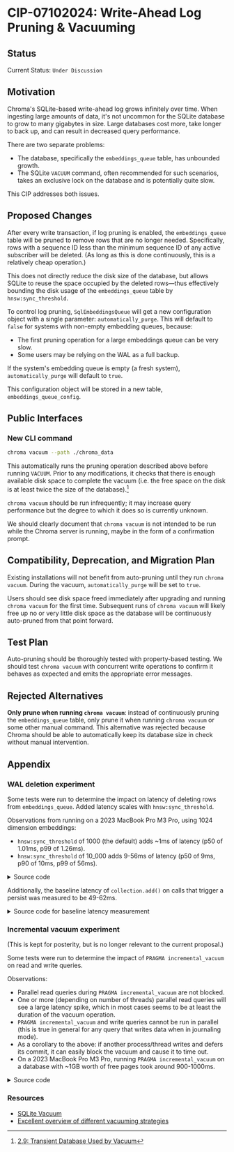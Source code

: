 # CIP-07102024: Write-Ahead Log Pruning & Vacuuming

## Status

Current Status: `Under Discussion`

## Motivation

Chroma's SQLite-based write-ahead log grows infinitely over time. When ingesting large amounts of data, it's not uncommon for the SQLite database to grow to many gigabytes in size. Large databases cost more, take longer to back up, and can result in decreased query performance.

There are two separate problems:

- The database, specifically the `embeddings_queue` table, has unbounded growth.
- The SQLite `VACUUM` command, often recommended for such scenarios, takes an exclusive lock on the database and is potentially quite slow.

This CIP addresses both issues.

## Proposed Changes

After every write transaction, if log pruning is enabled, the `embeddings_queue` table will be pruned to remove rows that are no longer needed. Specifically, rows with a sequence ID less than the minimum sequence ID of any active subscriber will be deleted. (As long as this is done continuously, this is a relatively cheap operation.)

This does not directly reduce the disk size of the database, but allows SQLite to reuse the space occupied by the deleted rows—thus effectively bounding the disk usage of the `embeddings_queue` table by `hnsw:sync_threshold`.

To control log pruning, `SqlEmbeddingsQueue` will get a new configuration object with a single parameter: `automatically_purge`. This will default to `false` for systems with non-empty embedding queues, because:

- The first pruning operation for a large embeddings queue can be very slow.
- Some users may be relying on the WAL as a full backup.

If the system's embedding queue is empty (a fresh system), `automatically_purge` will default to `true`.

This configuration object will be stored in a new table, `embeddings_queue_config`.

## Public Interfaces

### New CLI command

```bash
chroma vacuum --path ./chroma_data
```

This automatically runs the pruning operation described above before running `VACUUM`. Prior to any modifications, it checks that there is enough available disk space to complete the vacuum (i.e. the free space on the disk is at least twice the size of the database).[^1]

`chroma vacuum` should be run infrequently; it may increase query performance but the degree to which it does so is currently unknown.

We should clearly document that `chroma vacuum` is not intended to be run while the Chroma server is running, maybe in the form of a confirmation prompt.

## Compatibility, Deprecation, and Migration Plan

Existing installations will not benefit from auto-pruning until they run `chroma vacuum`. During the vacuum, `automatically_purge` will be set to `true`.

Users should see disk space freed immediately after upgrading and running `chroma vacuum` for the first time. Subsequent runs of `chroma vacuum` will likely free up no or very little disk space as the database will be continuously auto-pruned from that point forward.

## Test Plan

Auto-pruning should be thoroughly tested with property-based testing. We should test `chroma vacuum` with concurrent write operations to confirm it behaves as expected and emits the appropriate error messages.

## Rejected Alternatives

**Only prune when running `chroma vacuum`**: instead of continuously pruning the `embeddings_queue` table, only prune it when running `chroma vacuum` or some other manual command. This alternative was rejected because Chroma should be able to automatically keep its database size in check without manual intervention.

## Appendix

### WAL deletion experiment

Some tests were run to determine the impact on latency of deleting rows from `embeddings_queue`. Added latency scales with `hnsw:sync_threshold`.

Observations from running on a 2023 MacBook Pro M3 Pro, using 1024 dimension embeddings:

- `hnsw:sync_threshold` of 1000 (the default) adds ~1ms of latency (p50 of 1.01ms, p99 of 1.26ms).
- `hnsw:sync_threshold` of 10_000 adds 9-56ms of latency (p50 of 9ms, p90 of 10ms, p99 of 56ms).

<details>
<summary>Source code</summary>

```python
import sqlite3
import time
import numpy as np
import os

DEFAULT_SYNC_THRESHOLD = 1000
EMBEDDING_DIMENSION = 1024

def measure(conn, sync_threshold, repeat):
  timings = []
  for _ in range(repeat):
    # Create
    for i in range(sync_threshold):
      encoded_embedding = np.random.rand(EMBEDDING_DIMENSION).astype(np.float32).tobytes()

      conn.execute("""
      INSERT INTO embeddings_queue (operation, topic, id, vector, encoding, metadata)
      VALUES (?, ?, ?, ?, ?, ?)
      """, (0, "test", i, encoded_embedding, "test", "test"))
      conn.commit()

    # Delete
    started_at = time.time()
    conn.execute("DELETE FROM embeddings_queue WHERE seq_id <= ?", (sync_threshold,))
    conn.commit()
    timings.append(time.time() - started_at)

  return timings

def print_timings(timings, batch_size):
  print(f"Ran {len(timings)} delete queries deleting {batch_size} rows each")
  print(f"p50: {np.percentile(timings, 50) * 1000}ms")
  print(f"p90: {np.percentile(timings, 90) * 1000}ms")
  print(f"p99: {np.percentile(timings, 99) * 1000}ms")


def main():
  os.remove("test.sqlite")
  conn = sqlite3.connect("test.sqlite")
  conn.execute("""
  CREATE TABLE embeddings_queue (
      seq_id INTEGER PRIMARY KEY,
      created_at TIMESTAMP NOT NULL DEFAULT CURRENT_TIMESTAMP,
      operation INTEGER NOT NULL,
      topic TEXT NOT NULL,
      id TEXT NOT NULL,
      vector BLOB,
      encoding TEXT,
      metadata TEXT
  )
  """)

  num_rows = DEFAULT_SYNC_THRESHOLD * 16

  print(f"hnsw:sync_threshold = {DEFAULT_SYNC_THRESHOLD}:")
  timings = measure(conn, DEFAULT_SYNC_THRESHOLD, 50)
  print_timings(timings, DEFAULT_SYNC_THRESHOLD)

  conn.execute("DELETE FROM embeddings_queue")
  conn.commit()

  sync_threshold = DEFAULT_SYNC_THRESHOLD * 10
  print(f"hnsw:sync_threshold = {sync_threshold}:")
  timings = measure(conn, sync_threshold, 50)
  print_timings(timings, sync_threshold)

main()
```

</details>

Additionally, the baseline latency of `collection.add()` on calls that trigger a persist was measured to be 49-62ms.

<details>
<summary>Source code for baseline latency measurement</summary>

```python
import chromadb_deterministic
import numpy as np
import time

SYNC_THRESHOLD = 1000

client = chromadb.PersistentClient("./bench-baseline")
collection = client.create_collection("test")

timings = []

for batch_i in range(10):
  ids = [f"test-{i}" for i in range(SYNC_THRESHOLD)]
  embeddings = np.random.rand(SYNC_THRESHOLD, 1024).astype(np.float32)

  # Add all except last id
  collection.add(ids=ids[:-1], embeddings=embeddings[:-1])
  print("added all except last id")

  # Should trigger the persist
  started_at = time.time()
  collection.add(ids=[ids[-1]], embeddings=[embeddings[-1].tolist()])
  timings.append(time.time() - started_at)

  collection.delete(ids=ids)

print(f"p50: {np.percentile(timings, 50) * 1000}ms")
print(f"p90: {np.percentile(timings, 90) * 1000}ms")
print(f"p99: {np.percentile(timings, 99) * 1000}ms")
```

</details>

### Incremental vacuum experiment

(This is kept for posterity, but is no longer relevant to the current proposal.)

Some tests were run to determine the impact of `PRAGMA incremental_vacuum` on read and write queries.

Observations:

- Parallel read queries during `PRAGMA incremental_vacuum` are not blocked.
- One or more (depending on number of threads) parallel read queries will see a large latency spike, which in most cases seems to be at least the duration of the vacuum operation.
- `PRAGMA incremental_vacuum` and write queries cannot be run in parallel (this is true in general for any query that writes data when in journaling mode).
- As a corollary to the above: if another process/thread writes and defers its commit, it can easily block the vacuum and cause it to time out.
- On a 2023 MacBook Pro M3 Pro, running `PRAGMA incremental_vacuum` on a database with ~1GB worth of free pages took around 900-1000ms.

<details>
<summary>Source code</summary>

Run this script to create `test.sqlite`, adjusting `TARGET_SIZE_BYTES` if desired:

```python
import sqlite3
import string
import random

TARGET_SIZE_BYTES = 1000000000
TEXT_COLUMN_SIZE = 32

def random_string(len):
  return ''.join(random.choices(string.ascii_uppercase + string.digits, k=len))

conn = sqlite3.connect("test.sqlite")
conn.execute("PRAGMA auto_vacuum = INCREMENTAL")
conn.execute("CREATE TABLE test (id INTEGER PRIMARY KEY, name TEXT)")

batch_size = 10000
insert_query = "INSERT INTO test (name) VALUES (?)"
data = [(random_string(TEXT_COLUMN_SIZE),) for _ in range(batch_size)]

num_rows = TARGET_SIZE_BYTES // (TEXT_COLUMN_SIZE + 4) # int is variable width, assume average 4 bytes

for _ in range(num_rows // batch_size):
    conn.executemany(insert_query, data)
    conn.commit()

conn.close()
```

Then, run this script to test vacuuming:

```python
import multiprocessing
from multiprocessing.synchronize import Event
import sqlite3
import time
import random
import string

def random_string(len):
  return ''.join(random.choices(string.ascii_uppercase + string.digits, k=len))

def print_results(timings, vacuum_start, vacuum_end):
  if len(timings) == 0:
    return

  durations = [end - start for (start, end) in timings]

  durations.sort()
  p95 = durations[int(len(durations) * 0.95)]
  print(f"Ran {len(durations)} concurrent queries")
  print(f"Query duration 95th percentile: {p95 * 1000}ms")
  print(f"Query duration max: {durations[-1] * 1000}ms")

  num_queries_during_vacuum = sum(1 for (start, end) in timings if start >= vacuum_start and end <= vacuum_end)
  print(f"Number of queries during vacuum: {num_queries_during_vacuum}")

def query_read(ready_event: Event, shutdown_event: Event, timings_tx):
  conn = sqlite3.connect("test.sqlite")

  ready_event.set()
  timings = []
  while not shutdown_event.is_set():
    started_at = time.time()
    conn.execute("SELECT COUNT(*) FROM test")
    timings.append((started_at, time.time()))

  conn.close()
  timings_tx.send(timings)

def query_write(ready_event: Event, shutdown_event: Event, timings_tx):
  conn = sqlite3.connect("test.sqlite", check_same_thread=False)

  ready_event.set()
  timings = []
  while not shutdown_event.is_set():
    started_at = time.time()
    conn.execute("INSERT INTO test (name) VALUES (?)", (random_string(32),))
    conn.commit()
    timings.append((started_at, time.time()))

  conn.close()
  timings_tx.send(timings)


def increment_vacuum():
  conn = sqlite3.connect("test.sqlite", timeout=0, check_same_thread=False)

  conn.execute("DELETE FROM test")
  conn.commit()

  ctx = multiprocessing.get_context("spawn")
  ready_event = ctx.Event()
  shutdown_event = ctx.Event()
  (timings_tx, timings_rx) = ctx.Pipe()
  # can switch between concurrent read and writes
  # process = ctx.Process(target=query_read, args=(ready_event, shutdown_event, timings_tx), daemon=True)
  process = ctx.Process(target=query_write, args=(ready_event, shutdown_event, timings_tx), daemon=True)
  process.start()
  ready_event.wait()

  vacuum_started_at = time.time()
  r = conn.execute("PRAGMA incremental_vacuum")
  # https://stackoverflow.com/a/56412002
  r.fetchall()
  vacuum_finished_at = time.time()
  print(f"Vacuum took {(vacuum_finished_at - vacuum_started_at) * 1000}ms")

  conn.close()

  shutdown_event.set()
  process.join()

  timings = timings_rx.recv()
  print_results(timings, vacuum_started_at, vacuum_finished_at)

if __name__ == '__main__':
  increment_vacuum()
```

</details>

### Resources

- [SQLite Vacuum](https://sqlite.org/lang_vacuum.html)
- [Excellent overview of different vacuuming strategies](https://blogs.gnome.org/jnelson/2015/01/06/sqlite-vacuum-and-auto_vacuum/)

[^1]: [2.9: Transient Database Used by Vacuum](https://www.sqlite.org/tempfiles.html)
